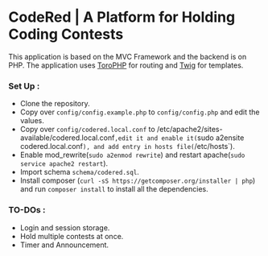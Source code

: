 # CodeRed | A Platform for Holding Coding Contests

This application is based on the MVC Framework and the backend is on PHP.
The application uses [ToroPHP](https://github.com/anandkunal/ToroPHP) for routing and [Twig](https://github.com/twigphp/Twig) for templates.

### Set Up : 
- Clone the repository.
- Copy over `config/config.example.php` to `config/config.php` and edit the values.
- Copy over `config/codered.local.conf` to /etc/apache2/sites-available/codered.local.conf`,edit it and enable it(`sudo a2ensite codered.local.conf`), and add entry in hosts file(`/etc/hosts`).
- Enable mod_rewrite(`sudo a2enmod rewrite`) and restart apache(`sudo service apache2 restart`).
- Import schema `schema/codered.sql`.
- Install composer (`curl -sS https://getcomposer.org/installer | php`) and run `composer install` to install all the dependencies.

### TO-DOs :
- Login and session storage.
- Hold multiple contests at once.
- Timer and Announcement.